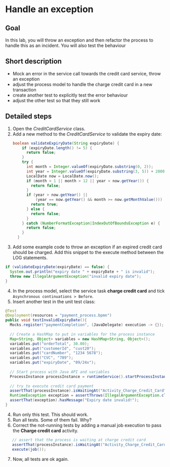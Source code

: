 # Handle an exception

## Goal

In this lab, you will throw an exception and then refactor the process to handle this as an incident. You will also test the behaviour

## Short description

* Mock an error in the service call towards the credit card service, throw an exception
* adjust the process model to handle the charge credit card in a new transaction
* create another test to explicitly test the error behaviour
* adjust the other test so that they still work

## Detailed steps

1. Open the *CreditCardService* class.
2. Add a new method to the *CreditCardService* to validate the expiry date:
    ```java
	boolean validateExpiryDate(String expiryDate) {
		if (expiryDate.length() != 5) {
		  return false;
		} 
		try {
		  int month = Integer.valueOf(expiryDate.substring(0, 2));
		  int year = Integer.valueOf(expiryDate.substring(3, 5)) + 2000;
		  LocalDate now = LocalDate.now();
		  if (month < 1 || month > 12 || year < now.getYear()) {
			return false;
		  }
		  if (year > now.getYear() || 
			  (year == now.getYear() && month >= now.getMonthValue())) {
			return true;
		  } else {
			return false;
		  }
		} catch (NumberFormatException|IndexOutOfBoundsException e) {
		  return false;
		}
	  }
    ```
3. Add some example code to throw an exception if an expired credit card should be charged. Add this snippet to the execute method between the LOG statements.
```java
if (validateExpiryDate(expiryDate) == false) {
  System.out.println("expiry date " + expiryDate + " is invalid");
  throw new IllegalArgumentException("invalid expiry date");
}
```
4. In the process model, select the service task **charge credit card** and tick `Asynchronous continuations > Before`.
5. Insert another test in the unit test class:
```java
@Test
@Deployment(resources = "payment_process.bpmn")
public void testInvalidExpiryDate(){
  Mocks.register("paymentCompletion", (JavaDelegate) execution -> {});
  
  // Create a HashMap to put in variables for the process instance
  Map<String, Object> variables = new HashMap<String, Object>();
  variables.put("orderTotal", 30.00);
  variables.put("customerId", "cust20");
  variables.put("cardNumber", "1234 5678");
  variables.put("CVC", "789");
  variables.put("expiryDate", "09/24x");
  
  // Start process with Java API and variables
  ProcessInstance processInstance = runtimeService().startProcessInstanceByKey("PaymentProcess", variables);
  
  // try to execute credit card payment
  assertThat(processInstance).isWaitingAt("Activity_Charge_Credit_Card");
  RuntimeException exception = assertThrows(IllegalArgumentException.class, () -> execute(job()));
  assertThat(exception).hasMessage("Expiry date invalid!");
}
```
4. Run only this test. This should work.
5. Run all tests. Some of them fail. Why?
6. Correct the not-running tests by adding a manual job execution to pass the **Charge credit card** activity.
```java
   // assert that the process is waiting at charge credit card
   assertThat(processInstance).isWaitingAt("Activity_Charge_Credit_Card");
   execute(job());
```
7. Now, all tests are ok again.